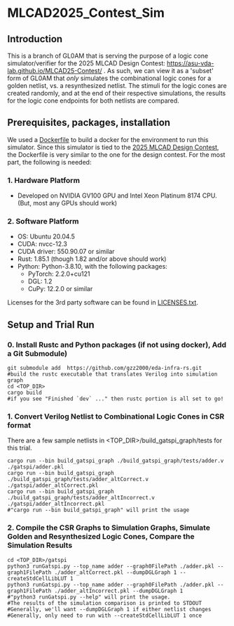 # MLCAD2025_Contest_Sim

## Introduction

This is a branch of GL0AM that is serving the purpose of a logic cone simulator/verifier for the 2025 MLCAD Design Contest: https://asu-vda-lab.github.io/MLCAD25-Contest/ . As such, we can view it as a 'subset' form of GL0AM that _only_ simulates the combinational logic cones for a golden netlist, vs. a resynthesized netlist. The stimuli for the logic cones are created randomly, and at the end of their respective simulations, the results for the logic cone endpoints for both netlists are compared. 

## Prerequisites, packages, installation

We used a [Dockerfile](Dockerfile) to build a docker for the environment to run this simulator. Since this simulator is tied to the [2025 MLCAD Design Contest](https://asu-vda-lab.github.io/MLCAD25-Contest/), the Dockerfile is very similar to the one for the design contest. For the most part, the following is needed:

### 1. Hardware Platform
  * Developed on NVIDIA GV100 GPU and Intel Xeon Platinum 8174 CPU. (But, most any GPUs should work)

### 2. Software Platform
  * OS: Ubuntu 20.04.5
  * CUDA: nvcc-12.3
  * CUDA driver: 550.90.07 or similar
  * Rust: 1.85.1 (though 1.82 and/or above should work)
  * Python: Python-3.8.10, with the following packages:
    * PyTorch: 2.2.0+cu121
    * DGL: 1.2
    * CuPy: 12.2.0 or similar
  
Licenses for the 3rd party software can be found in [LICENSES.txt](LICENSES.txt).

## Setup and Trial Run
### 0. Install Rustc and Python packages (if not using docker), Add a Git Submodule)
```
git submodule add  https://github.com/gzz2000/eda-infra-rs.git
#build the rustc executable that translates Verilog into simulation graph
cd <TOP_DIR>
cargo build
#if you see "Finished `dev` ..." then rustc portion is all set to go!
```

### 1. Convert Verilog Netlist to Combinational Logic Cones in CSR format
There are a few sample netlists in <TOP_DIR>/build_gatspi_graph/tests for this trial.
```
cargo run --bin build_gatspi_graph ./build_gatspi_graph/tests/adder.v ./gatspi/adder.pkl
cargo run --bin build_gatspi_graph ./build_gatspi_graph/tests/adder_altCorrect.v ./gatspi/adder_altCorrect.pkl
cargo run --bin build_gatspi_graph ./build_gatspi_graph/tests/adder_altIncorrect.v ./gatspi/adder_altIncorrect.pkl
#"cargo run --bin build_gatspi_graph" will print the usage
```
### 2. Compile the CSR Graphs to Simulation Graphs, Simulate Golden and Resynthesized Logic Cones, Compare the Simulation Results
```
cd <TOP_DIR>/gatspi
python3 runGatspi.py --top_name adder --graph0FilePath ./adder.pkl --graph1FilePath ./adder_altCorrect.pkl --dumpDGLGraph 1 --createStdCellLibLUT 1
python3 runGatspi.py --top_name adder --graph0FilePath ./adder.pkl --graph1FilePath ./adder_altIncorrect.pkl --dumpDGLGraph 1
#"python3 runGatspi.py --help" will print the usage.
#The results of the simulation comparison is printed to STDOUT
#Generally, we'll want --dumpDGLGraph 1 if either netlist changes
#Generally, only need to run with --createStdCellLibLUT 1 once
```
